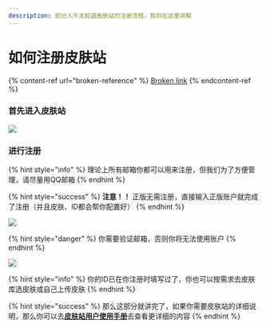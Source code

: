 ```yaml
---
description: 部分人不太知道皮肤站的注册流程，我将在这里讲解
---
```


# 如何注册皮肤站

{% content-ref url="broken-reference" %}
[Broken link](broken-reference)
{% endcontent-ref %}

### 首先进入皮肤站

![](../.gitbook/assets/\)\[D}$@M60NRLXNBJQ23BN]F.png)

### 进行注册

{% hint style="info" %}
理论上所有邮箱你都可以用来注册，但我们为了方便管理，请尽量用QQ邮箱
{% endhint %}

{% hint style="success" %}
**注意！！** 正版无需注册，直接输入正版账户就完成了注册（并且皮肤、ID都会帮你配置好）
{% endhint %}

![](../.gitbook/assets/763TUGAW$\_NP7]V1\_J\(IO5M.png)

{% hint style="danger" %}
你需要验证邮箱，否则你将无法使用账户
{% endhint %}

![](../.gitbook/assets/4\)O1\~J6$9T9V$W2D\~\`E36FG.png)

{% hint style="info" %}
你的ID已在你注册时填写过了，你也可以按需求去皮肤库选皮肤或自己上传皮肤
{% endhint %}

{% hint style="success" %}
那么这部分就讲完了，如果你需要皮肤站的详细说明，那么你可以去[**皮肤站用户使用手册**](https://skin.vlssu.com/manual/)去查看更详细的内容
{% endhint %}
